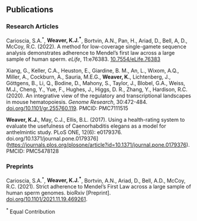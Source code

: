 ## Publications

### Research Articles

Carioscia, S.A.<sup>\*</sup>, **Weaver, K.J.<sup>\*</sup>**, Bortvin, A.N., Pan, H., Ariad, D., Bell, A, D., McCoy, R.C. (2022). A method for low-coverage single-gamete sequence analysis demonstrates adherence to Mendel’s first law across a large sample of human sperm. *eLife*, 11:e76383. [10.7554/eLife.76383](https://doi.org/10.7554/eLife.76383)

Xiang, G., Keller, C.A., Heuston, E., Giardine, B. M., An, L., Wixom, A.Q., Miller, A., Cockburn, A., Sauria, M.E.G., **Weaver, K.**, Lichtenberg, J., Göttgens, B., Li, Q., Bodine, D., Mahony, S., Taylor, J., Blobel, G.A., Weiss, M.J., Cheng, Y., Yue, F., Hughes, J., Higgs, D. R., Zhang, Y., Hardison, R.C. (2020). An integrative view of the regulatory and transcriptional landscapes in mouse hematopoiesis. *Genome Research*, 30:472-484. [doi.org/10.1101/gr.255760.119](https://genome.cshlp.org/content/30/3/472). PMCID: PMC7111515

**Weaver, K.J.**, May, C.J., Ellis, B.L. (2017). Using a health-rating system to evaluate the usefulness of Caenorhabditis elegans as a model for anthelmintic study. PLoS ONE, 12(6): e0179376. doi.org/10.1371/journal.pone.0179376](https://journals.plos.org/plosone/article?id=10.1371/journal.pone.0179376). PMCID: PMC5478128

### Preprints

Carioscia, S.A.<sup>\*</sup>, **Weaver, K.J.<sup>\*</sup>**, Bortvin, A.N., Ariad, D., Bell, A.D., McCoy, R.C. (2021). Strict adherence to Mendel’s First Law across a large sample of human sperm genomes. bioRxiv [Preprint]. [doi.org/10.1101/2021.11.19.469261](https://www.biorxiv.org/content/10.1101/2021.11.19.469261v2).

<sup>\*</sup> Equal Contribution
